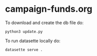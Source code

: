 # campaign-funds.org

To download and create the db file do:

```
python3 update.py
```

To run datasette locally do:

```
datasette serve .
```
